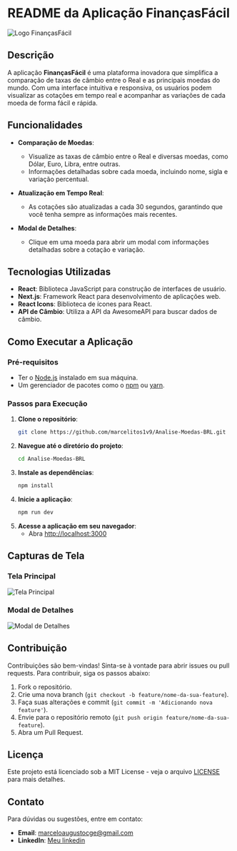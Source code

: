 # README da Aplicação FinançasFácil

![Logo FinançasFácil](https://via.placeholder.com/150) <!-- Substitua pelo link da logo da sua aplicação -->

## Descrição

A aplicação **FinançasFácil** é uma plataforma inovadora que simplifica a comparação de taxas de câmbio entre o Real e as principais moedas do mundo. Com uma interface intuitiva e responsiva, os usuários podem visualizar as cotações em tempo real e acompanhar as variações de cada moeda de forma fácil e rápida.

## Funcionalidades

- **Comparação de Moedas**: 
  - Visualize as taxas de câmbio entre o Real e diversas moedas, como Dólar, Euro, Libra, entre outras.
  - Informações detalhadas sobre cada moeda, incluindo nome, sigla e variação percentual.

- **Atualização em Tempo Real**: 
  - As cotações são atualizadas a cada 30 segundos, garantindo que você tenha sempre as informações mais recentes.

- **Modal de Detalhes**: 
  - Clique em uma moeda para abrir um modal com informações detalhadas sobre a cotação e variação.

## Tecnologias Utilizadas

- **React**: Biblioteca JavaScript para construção de interfaces de usuário.
- **Next.js**: Framework React para desenvolvimento de aplicações web.
- **React Icons**: Biblioteca de ícones para React.
- **API de Câmbio**: Utiliza a API da AwesomeAPI para buscar dados de câmbio.

## Como Executar a Aplicação

### Pré-requisitos

- Ter o [Node.js](https://nodejs.org/) instalado em sua máquina.
- Um gerenciador de pacotes como o [npm](https://www.npmjs.com/) ou [yarn](https://yarnpkg.com/).

### Passos para Execução

1. **Clone o repositório**:
   ```bash
   git clone https://github.com/marcelitos1v9/Analise-Moedas-BRL.git
   ```
2. **Navegue até o diretório do projeto**:
   ```bash
   cd Analise-Moedas-BRL
   ```
3. **Instale as dependências**:
   ```bash
   npm install
   ```
4. **Inicie a aplicação**:
   ```bash
   npm run dev
   ```
5. **Acesse a aplicação em seu navegador**: 
   - Abra [http://localhost:3000](http://localhost:3000)

## Capturas de Tela

### Tela Principal

![Tela Principal](https://via.placeholder.com/800x400) <!-- Substitua pelo link da captura de tela da tela principal -->

### Modal de Detalhes

![Modal de Detalhes](https://via.placeholder.com/400x300) <!-- Substitua pelo link da captura de tela do modal de detalhes -->

## Contribuição

Contribuições são bem-vindas! Sinta-se à vontade para abrir issues ou pull requests. Para contribuir, siga os passos abaixo:

1. Fork o repositório.
2. Crie uma nova branch (`git checkout -b feature/nome-da-sua-feature`).
3. Faça suas alterações e commit (`git commit -m 'Adicionando nova feature'`).
4. Envie para o repositório remoto (`git push origin feature/nome-da-sua-feature`).
5. Abra um Pull Request.

## Licença

Este projeto está licenciado sob a MIT License - veja o arquivo [LICENSE](LICENSE) para mais detalhes.

## Contato

Para dúvidas ou sugestões, entre em contato:
- **Email**: marceloaugustocge@gmail.com
- **LinkedIn**: [Meu linkedin](www.linkedin.com/in/marcelo-augusto-oo) <!-- Substitua pelo seu LinkedIn -->

